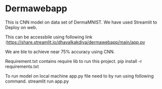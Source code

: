 # Dermawebapp
This is CNN model on data set of DermaMNIST. We have used Streamlit to Deploy on web.

This can be accessbile using following link :https://share.streamlit.io/dhavalkakdiya/dermawebapp/main/app.py

We are ble to achieve near 75% accuracy using CNN.



Requirement.txt contains require lib to run this project.
pip install -r requirements.txt

To run model on local machine app.py file need to by run using following command.
streamlit run app.py




